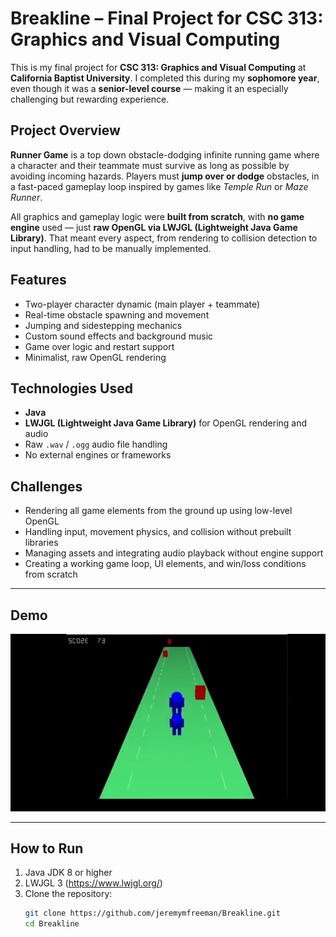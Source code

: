 # Breakline – Final Project for CSC 313: Graphics and Visual Computing

This is my final project for **CSC 313: Graphics and Visual Computing** at **California Baptist University**. I completed this during my **sophomore year**, even though it was a **senior-level course** — making it an especially challenging but rewarding experience.

## Project Overview

**Runner Game** is a top down obstacle-dodging infinite running game where a character and their teammate must survive as long as possible by avoiding incoming hazards. Players must **jump over or dodge** obstacles, in a fast-paced gameplay loop inspired by games like *Temple Run* or *Maze Runner*.

All graphics and gameplay logic were **built from scratch**, with **no game engine** used — just **raw OpenGL via LWJGL (Lightweight Java Game Library)**. That meant every aspect, from rendering to collision detection to input handling, had to be manually implemented.

## Features

- Two-player character dynamic (main player + teammate)
- Real-time obstacle spawning and movement
- Jumping and sidestepping mechanics
- Custom sound effects and background music
- Game over logic and restart support
- Minimalist, raw OpenGL rendering

## Technologies Used

- **Java**
- **LWJGL (Lightweight Java Game Library)** for OpenGL rendering and audio
- Raw `.wav` / `.ogg` audio file handling
- No external engines or frameworks

## Challenges

- Rendering all game elements from the ground up using low-level OpenGL
- Handling input, movement physics, and collision without prebuilt libraries
- Managing assets and integrating audio playback without engine support
- Creating a working game loop, UI elements, and win/loss conditions from scratch


---

## Demo  
![Gameplay GIF](gamedemo.gif)

---

## How to Run
1. Java JDK 8 or higher
2. LWJGL 3 (https://www.lwjgl.org/)
3. Clone the repository:
   ```bash
   git clone https://github.com/jeremymfreeman/Breakline.git
   cd Breakline
